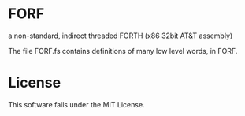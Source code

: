 FORF
====

a non-standard, indirect threaded FORTH (x86 32bit AT&amp;T assembly)

The file FORF.fs contains definitions of many low level words, in FORF.

# License

This software falls under the MIT License.
